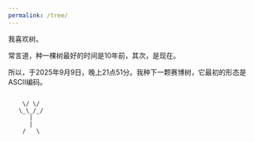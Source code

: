```yaml
---
permalink: /tree/
---
```



我喜欢树。

常言道，种一棵树最好的时间是10年前，其次，是现在。

所以，于2025年9月9日，晚上21点51分。我种下一颗赛博树，它最初的形态是ASCII编码。

 ```text
       
     \/ \/
    \_\_/_/
       |
       |
     /   \      
```  
    